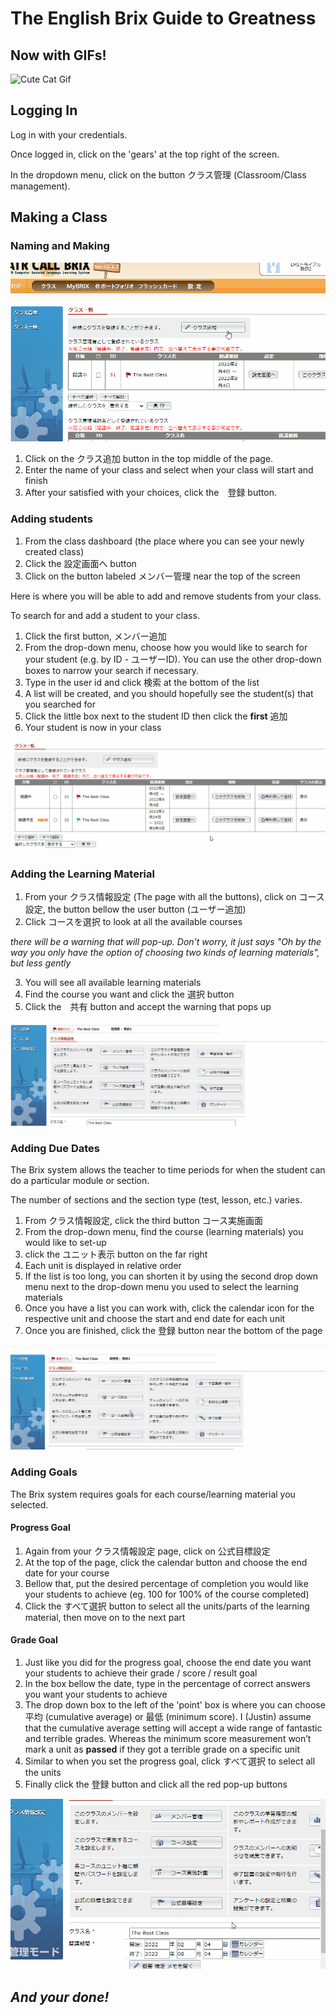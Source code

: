 # The English Brix Guide to Greatness 

## Now with GIFs!

![Cute Cat Gif](https://media.giphy.com/media/vFKqnCdLPNOKc/giphy.gif)

## Logging In

Log in with your credentials.

Once logged in, click on the 'gears' at the top right of the screen.

In the dropdown menu, click on the button クラス管理 (Classroom/Class management).

## Making a Class

### Naming and Making


![Making a class gif](/docs/assets/Brix-Make-Class.gif)

1. Click on the クラス追加 button in the top middle of the page.
2. Enter the name of your class and select when your class will start and finish
3. After your satisfied with your choices, click the　登録 button.

### Adding students

1. From the class dashboard (the place where you can see your newly created class)
2. Click the 設定画面へ button
3. Click on the button labeled メンバー管理 near the top of the screen

Here is where you will be able to add and remove students from your class.

To search for and add a student to your class.

1. Click the first button, メンバー追加
2. From the drop-down menu, choose how you would like to search for your student (e.g. by ID - ユーザーID). You can use the other drop-down boxes to narrow your search if necessary.
3. Type in the user id and click 検索 at the bottom of the list
4. A list will be created, and you should hopefully see the student(s) that you searched for
5. Click the little box next to the student ID then click the **first** 追加
6. Your student is now in your class

![Adding Student gif](/docs/assets/Brix-Add-Student.gif)

### Adding the Learning Material

1. From your クラス情報設定 (The page with all the buttons), click on コース設定, the button bellow the user button (ユーザー追加)
2. Click コースを選択 to look at all the available courses

_there will be a warning that will pop-up. Don't worry, it just says "Oh by the way you only have the option of choosing two kinds of learning materials", but less gently_


3. You will see all available learning materials 
4. Find the course you want and click the 選択 button
5. Click the　共有 button and accept the warning that pops up

![Course Selection Gif](/docs/assets/Brix-Course-Selection.gif)


### Adding Due Dates

The Brix system allows the teacher to time periods for when the student can do a particular module or section. 

The number of sections and the section type (test, lesson, etc.) varies.

1. From クラス情報設定, click the third button コース実施画面
2. From the drop-down menu, find the course (learning materials) you would like to set-up
3. click the ユニット表示 button on the far right
4. Each unit is displayed in relative order
5. If the list is too long, you can shorten it by using the second drop down menu next to the drop-down menu you used to select the learning materials
6. Once you have a list you can work with, click the calendar icon for the respective unit and choose the start and end date for each unit 
7. Once you are finished, click the 登録 button near the bottom of the page

![Due Date gif](/docs/assets/Brix-Unit-Due-Date.gif)


### Adding Goals

The Brix system requires goals for each course/learning material you selected.

#### Progress Goal

1. Again from your クラス情報設定 page, click on 公式目標設定
2. At the top of the page, click the calendar button and choose the end date for your course
3. Bellow that, put the desired percentage of completion you would like your students to achieve (eg. 100 for 100% of the course completed)
4. Click the すべて選択 button to select all the units/parts of the learning material, then move on to the next part


#### Grade Goal

1. Just like you did for the progress goal, choose the end date you want your students to achieve their grade / score / result goal
2. In the box bellow the date, type in the percentage of correct answers you want your students to achieve
3. The drop down box to the left of the 'point' box is where you can choose 平均 (cumulative average) or 最低 (minimum score). I (Justin) assume that the cumulative average setting will accept a wide range of fantastic and terrible grades. Whereas the minimum score measurement won’t mark a unit as **passed** if they got a terrible grade on a specific unit
4. Similar to when you set the progress goal, click すべて選択 to select all the units
5. Finally click the 登録 button and click all the red pop-up buttons


![Adding student gif](/docs/assets/Brix-Course-Goals.gif)


## <i>And your done!<i>
